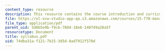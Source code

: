 ```yaml
---
content_type: resource
description: This resource contains the course introduction and curriculum.
file: https://ol-ocw-studio-app-qa.s3.amazonaws.com/courses/15-778-management-of-supply-networks-for-products-and-services-summer-2004/74dba31af1217b153d5d8ad7912f578d_syllabus.pdf
file_type: application/pdf
parent_uid: 5d0b5e9b-f9cb-7884-18e6-140749a28a5f
resourcetype: Document
title: syllabus.pdf
uid: 74dba31a-f121-7b15-3d5d-8ad7912f578d
---
```

